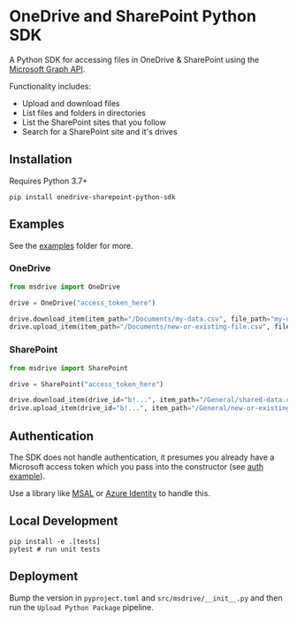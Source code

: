 # OneDrive and SharePoint Python SDK
A Python SDK for accessing files in OneDrive & SharePoint using the [Microsoft Graph API](https://docs.microsoft.com/en-us/onedrive/developer/rest-api/?view=odsp-graph-online).

Functionality includes:
* Upload and download files
* List files and folders in directories
* List the SharePoint sites that you follow
* Search for a SharePoint site and it's drives

## Installation
Requires Python 3.7+

```
pip install onedrive-sharepoint-python-sdk
```

## Examples
See the [examples](https://github.com/fire015/onedrive-sharepoint-python-sdk/tree/master/examples) folder for more.

### OneDrive
```python
from msdrive import OneDrive

drive = OneDrive("access_token_here")

drive.download_item(item_path="/Documents/my-data.csv", file_path="my-data.csv")
drive.upload_item(item_path="/Documents/new-or-existing-file.csv", file_path="new-or-existing-file.csv")
```

### SharePoint
```python
from msdrive import SharePoint

drive = SharePoint("access_token_here")

drive.download_item(drive_id="b!...", item_path="/General/shared-data.csv", file_path="shared-data.csv")
drive.upload_item(drive_id="b!...", item_path="/General/new-or-existing-file.csv", file_path="new-or-existing-file.csv")
```

## Authentication
The SDK does not handle authentication, it presumes you already have a Microsoft access token which you pass into the constructor (see [auth example](https://github.com/fire015/onedrive-sharepoint-python-sdk/blob/master/examples/auth.py)).

Use a library like [MSAL](https://pypi.org/project/msal/) or [Azure Identity](https://pypi.org/project/azure-identity/) to handle this.

## Local Development
```
pip install -e .[tests]
pytest # run unit tests
```

## Deployment
Bump the version in `pyproject.toml` and `src/msdrive/__init__.py` and then run the `Upload Python Package` pipeline.